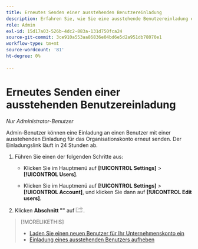 ```yaml
---
title: Erneutes Senden einer ausstehenden Benutzereinladung
description: Erfahren Sie, wie Sie eine ausstehende Benutzereinladung erneut senden.
role: Admin
exl-id: 15d17a03-526b-4dc2-883a-131d750fca24
source-git-commit: 3ce910a553aa86836e04bd6e5d2a951db78070e1
workflow-type: tm+mt
source-wordcount: '81'
ht-degree: 0%

---
```


# Erneutes Senden einer ausstehenden Benutzereinladung

*Nur Administrator-Benutzer*

Admin-Benutzer können eine Einladung an einen Benutzer mit einer ausstehenden Einladung für das Organisationskonto erneut senden. Der Einladungslink läuft in 24 Stunden ab.

1. Führen Sie einen der folgenden Schritte aus:

   * Klicken Sie im Hauptmenü auf **[!UICONTROL Settings]** > **[!UICONTROL Users]**.

   * Klicken Sie im Hauptmenü auf **[!UICONTROL Settings]** > **[!UICONTROL Account]**, und klicken Sie dann auf **[!UICONTROL Edit users]**.

1. Klicken **Abschnitt &quot;**&quot; auf ![Erneut senden](/help/dsp/assets/resend.png).

>[!MORELIKETHIS]
>
>* [Laden Sie einen neuen Benutzer für Ihr Unternehmenskonto ein](user-invite.md)
>* [Einladung eines ausstehenden Benutzers aufheben](user-uninvite.md)

<!-- >* [Edit User Permissions or Delete a User](user-edit.md) -->
